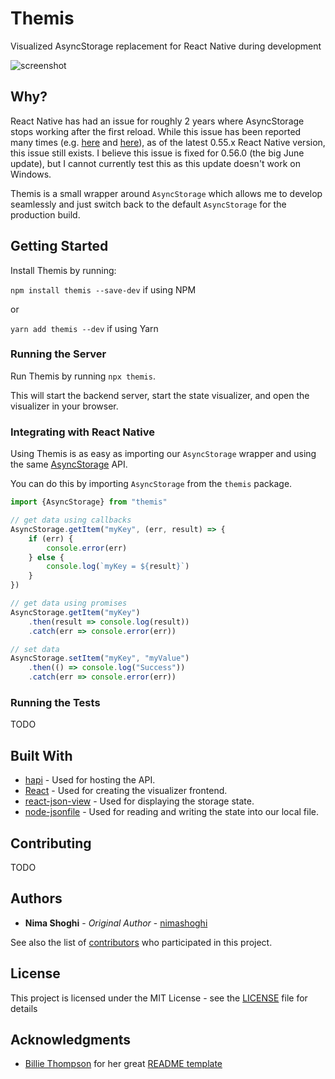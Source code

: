# Themis

Visualized AsyncStorage replacement for React Native during development

![screenshot](https://i.imgur.com/H6sUd6T.png "Screenshot")

## Why?

React Native has had an issue for roughly 2 years where AsyncStorage stops working after the first reload. While this issue has been reported many times (e.g. [here](https://github.com/facebook/react-native/issues/7605) and [here](https://github.com/facebook/react-native/issues/12830)), as of the latest 0.55.x React Native version, this issue still exists. I believe this issue is fixed for 0.56.0 (the big June update), but I cannot currently test this as this update doesn't work on Windows.

Themis is a small wrapper around `AsyncStorage` which allows me to develop seamlessly and just switch back to the default `AsyncStorage` for the production build.

## Getting Started

Install Themis by running:

`npm install themis --save-dev` if using NPM

or

`yarn add themis --dev` if using Yarn

### Running the Server

Run Themis by running `npx themis`.

This will start the backend server, start the state visualizer, and open the visualizer in your browser.

### Integrating with React Native

Using Themis is as easy as importing our `AsyncStorage` wrapper and using the same [AsyncStorage](https://facebook.github.io/react-native/docs/asyncstorage.html) API.

You can do this by importing `AsyncStorage` from the `themis` package.

```js
import {AsyncStorage} from "themis"

// get data using callbacks
AsyncStorage.getItem("myKey", (err, result) => {
    if (err) {
        console.error(err)
    } else {
        console.log(`myKey = ${result}`)
    }
})

// get data using promises
AsyncStorage.getItem("myKey")
    .then(result => console.log(result))
    .catch(err => console.error(err))

// set data
AsyncStorage.setItem("myKey", "myValue")
    .then(() => console.log("Success"))
    .catch(err => console.error(err))
```

### Running the Tests

TODO

## Built With

-   [hapi](https://hapijs.com/) - Used for hosting the API.
-   [React](https://reactjs.org/) - Used for creating the visualizer frontend.
-   [react-json-view](https://github.com/mac-s-g/react-json-view) - Used for displaying the storage state.
-   [node-jsonfile](https://github.com/jprichardson/node-jsonfile) - Used for reading and writing the state into our local file.

## Contributing

TODO

## Authors

-   **Nima Shoghi** - _Original Author_ - [nimashoghi](https://github.com/nimashoghi)

See also the list of [contributors](https://github.com/your/project/contributors) who participated in this project.

## License

This project is licensed under the MIT License - see the [LICENSE](LICENSE) file for details

## Acknowledgments

-   [Billie Thompson](https://github.com/PurpleBooth/) for her great [README template](https://gist.github.com/PurpleBooth/109311bb0361f32d87a2)
